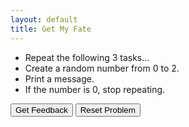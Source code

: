 ```yaml
---
layout: default
title: Get My Fate
---
```


<p style="color:#cb42f5"><ul><li>Repeat the following 3 tasks...</li><li>Create a random number from 0 to 2.</li><li>Print a message.</li><li>If the number is 0, stop repeating.</li></ul></p>
<div id="sortable" class="sortable-code"></div> 
<div style="clear:both;"></div> 
<p> 
    <input id="feedbackLink" value="Get Feedback" type="button" /> 
    <input id="newInstanceLink" value="Reset Problem" type="button" /> 
</p> 
<script type="text/javascript"> 
(function(){
  var initial = "while True:\n" +
    "  number = randint(0,2)\n" +
    "  if number == 0:\n" +
    "    print(&#039;You got 0. Game over.&#039;)\n" +
    "    break\n" +
    "  if number == 1:\n" +
    "    print(&#039;You got 1.&#039;)\n" +
    "  if number == 2:\n" +
    "    print(&#039;You got 2.&#039;)\n" +
    "  input(&#039;press enter&#039;)\n" +
    "if number = 0: #distractor\n" +
    "number == randint(0, 2) #distractor\n" +
    "while true: #distractor\n" +
    "while True #distractor";
  var parsonsPuzzle = new ParsonsWidget({
    "sortableId": "sortable",
    "max_wrong_lines": 10,
    "grader": ParsonsWidget._graders.LineBasedGrader,
    "exec_limit": 2500,
    "can_indent": true,
    "x_indent": 50,
    "lang": "en",
    "trashId": "sortableTrash"
  });
  parsonsPuzzle.init(initial);
  parsonsPuzzle.shuffleLines();
  $("#newInstanceLink").click(function(event){ 
      event.preventDefault(); 
      parsonsPuzzle.shuffleLines(); 
  }); 
  $("#feedbackLink").click(function(event){ 
      event.preventDefault(); 
      parsonsPuzzle.getFeedback(); 
  }); 
})(); 
</script>
